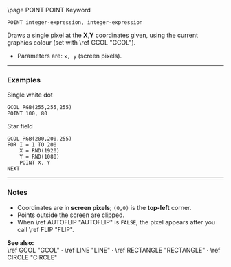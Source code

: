 \page POINT POINT Keyword
```basic
POINT integer-expression, integer-expression
```

Draws a single pixel at the **X,Y** coordinates given, using the current graphics colour (set with \ref GCOL "GCOL").

- Parameters are: `x, y` (screen pixels).

---

### Examples

Single white dot
```basic
GCOL RGB(255,255,255)
POINT 100, 80
```

Star field
```basic
GCOL RGB(200,200,255)
FOR I = 1 TO 200
    X = RND(1920)
    Y = RND(1080)
    POINT X, Y
NEXT
```

---

### Notes
- Coordinates are in **screen pixels**; `(0,0)` is the **top-left** corner.
- Points outside the screen are clipped.
- When \ref AUTOFLIP "AUTOFLIP" is `FALSE`, the pixel appears after you call \ref FLIP "FLIP".

**See also:**  
\ref GCOL "GCOL" ·
\ref LINE "LINE" ·
\ref RECTANGLE "RECTANGLE" ·
\ref CIRCLE "CIRCLE"
